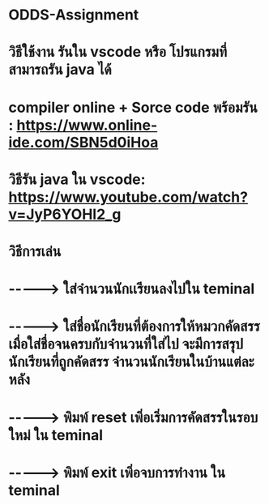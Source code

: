 # ODDS-Assignment
# วิธีใช้งาน รันใน vscode หรือ โปรแกรมที่สามารถรัน java ได้
# compiler online + Sorce code พร้อมรัน : https://www.online-ide.com/SBN5d0iHoa
# วิธีรัน java ใน vscode: https://www.youtube.com/watch?v=JyP6YOHl2_g 
# วิธีการเล่น
# -----> ใส่จำนวนนักเเรียนลงไปใน teminal
# -----> ใส่ชื่อนักเรียนที่ต้องการให้หมวกคัดสรร เมื่อใส่ชื่อจนครบกับจำนวนที่ใส่ไป จะมีการสรุปนักเรียนที่ถูกคัดสรร จำนวนนักเรียนในบ้านแต่ละหลัง
# -----> พิมพ์ reset เพิ่อเริ่มการคัดสรรในรอบใหม่ ใน teminal
# -----> พิมพ์ exit เพิ่อจบการทำงาน ใน teminal

